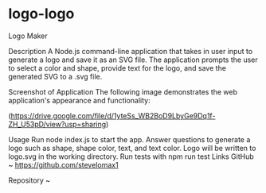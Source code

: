 # logo-logo
Logo Maker

Description
A Node.js command-line application that takes in user input to generate a logo and save it as an SVG file. The application prompts the user to select a color and shape, provide text for the logo, and save the generated SVG to a .svg file.

Screenshot of Application
The following image demonstrates the web application's appearance and functionality:

(https://drive.google.com/file/d/1yteSs_WB2BoD9LbyGe9Dq1f-ZH_U53pD/view?usp=sharing)

Usage
Run node index.js to start the app.
Answer questions to generate a logo such as shape, shape color, text, and text color.
Logo will be written to logo.svg in the working directory.
Run tests with npm run test
Links
GitHub ~ https://github.com/stevelomax1

Repository ~ 
